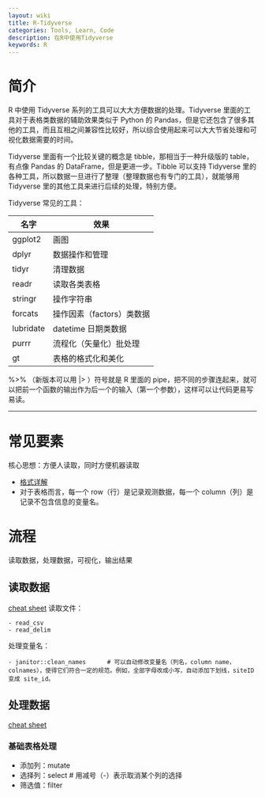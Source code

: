 ```yaml
---
layout: wiki
title: R-Tidyverse
categories: Tools, Learn, Code
description: 在R中使用Tidyverse
keywords: R
---
```


# 简介

R 中使用 Tidyverse 系列的工具可以大大方便数据的处理。Tidyverse 里面的工具对于表格类数据的辅助效果类似于 Python 的 Pandas，但是它还包含了很多其他的工具，而且互相之间兼容性比较好，所以综合使用起来可以大大节省处理和可视化数据需要的时间。

Tidyverse 里面有一个比较关键的概念是 tibble，那相当于一种升级版的 table，有点像 Pandas 的 DataFrame，但是更进一步。Tibble 可以支持 Tidyverse 里的各种工具，所以数据一旦进行了整理（整理数据也有专门的工具），就能够用 Tidyverse 里的其他工具来进行后续的处理，特别方便。

Tidyverse 常见的工具：     

| 名字 | 效果 |    
| ------ | ------ |   
| ggplot2 | 画图 |   
| dplyr | 数据操作和管理 |   
| tidyr | 清理数据 |   
| readr | 读取各类表格 |   
| stringr | 操作字符串 |   
| forcats | 操作因素（factors）类数据 |   
| lubridate | datetime 日期类数据 |   
| purrr | 流程化（矢量化）批处理 |   
| gt | 表格的格式化和美化 |    

 %>% （新版本可以用 |> ）符号就是 R 里面的 pipe，把不同的步骤连起来，就可以把前一个函数的输出作为后一个的输入（第一个参数），这样可以让代码更易写易读。

 -----

# 常见要素

核心思想：方便人读取，同时方便机器读取
- [格式详解](/wiki/tidy-data) 
- 对于表格而言，每一个 row（行）是记录观测数据，每一个 column（列）是记录不包含信息的变量名。


# 流程
读取数据，处理数据，可视化，输出结果
## 读取数据
[cheat sheet](/wiki/r/readr_tidyr.pdf)
读取文件：
```{r}
- read_csv
- read_delim
```
处理变量名：
```{r}
- janitor::clean_names      # 可以自动修改变量名（列名，column name，colnames），使得它们符合一定的规范。例如，全部字母改成小写，自动添加下划线，siteID 变成 site_id。
```
## 处理数据
[cheat sheet](/wiki/r/tidyr.pdf)
### 基础表格处理
- 添加列：mutate
- 选择列：select  # 用减号（-）表示取消某个列的选择
- 筛选值：filter